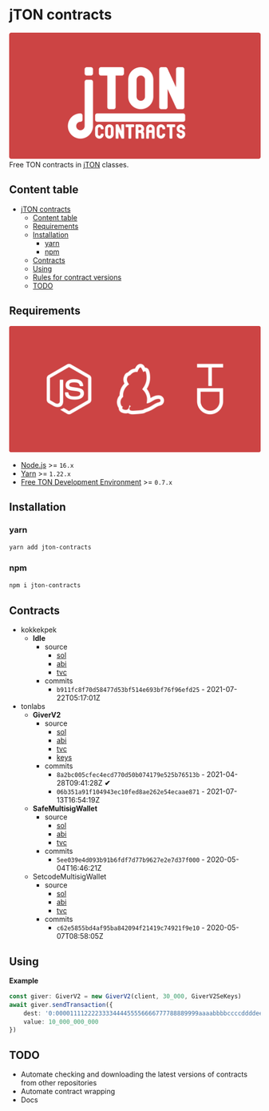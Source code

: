 # jTON contracts
![cover](docs/images/cover.svg)
Free TON contracts in [jTON](https://www.npmjs.com/package/jton) classes.

## Content table
* [jTON contracts](#jton-contracts)
  * [Content table](#content-table)
  * [Requirements](#requirements)
  * [Installation](#installation)
    * [yarn](#yarn)
    * [npm](#npm)
  * [Contracts](#contracts)
  * [Using](#using)
  * [Rules for contract versions](#rules-for-contract-versions)
  * [TODO](#todo)

## Requirements
![requirements](docs/images/requirements.svg)
* [Node.js](https://nodejs.org) >= `16.x`
* [Yarn](https://classic.yarnpkg.com) >= `1.22.x`
* [Free TON Development Environment](https://github.com/tonlabs/tondev) >= `0.7.x`

## Installation
### yarn
```sh
yarn add jton-contracts
```

### npm
```sh
npm i jton-contracts
```

## Contracts
* kokkekpek
  * **Idle**
    * source
      * [sol](https://github.com/kokkekpek/jton-contracts/blob/master/src/kokkekpek/Idle/source/Idle.sol)
      * [abi](https://github.com/kokkekpek/jton-contracts/blob/master/src/kokkekpek/Idle/source/Idle.abi.json)
      * [tvc](https://github.com/kokkekpek/jton-contracts/blob/master/src/kokkekpek/Idle/source/Idle.tvc)
    * commits
      * `b911fc8f70d58477d53bf514e693bf76f96efd25` - 2021-07-22T05:17:01Z
* tonlabs
  * **GiverV2**
    * source
      * [sol](https://github.com/tonlabs/tonos-se/blob/master/contracts/giver_v2/GiverV2.sol)
      * [abi](https://github.com/tonlabs/tonos-se/blob/master/contracts/giver_v2/GiverV2.abi.json)
      * [tvc](https://github.com/tonlabs/tonos-se/blob/master/contracts/giver_v2/GiverV2.tvc)
      * [keys](https://github.com/tonlabs/tonos-se/blob/master/contracts/giver_v2/GiverV2.keys.json)
    * commits
      * `8a2bc005cfec4ecd770d50b074179e525b76513b` - 2021-04-28T09:41:28Z **✔**
      * `06b351a91f104943ec10fed8ae262e54ecaae871` - 2021-07-13T16:54:19Z
  * **SafeMultisigWallet**
    * source
      * [sol](https://github.com/tonlabs/ton-labs-contracts/blob/master/solidity/safemultisig/SafeMultisigWallet.sol)
      * [abi](https://github.com/tonlabs/ton-labs-contracts/blob/master/solidity/safemultisig/SafeMultisigWallet.abi.json)
      * [tvc](https://github.com/tonlabs/ton-labs-contracts/blob/master/solidity/safemultisig/SafeMultisigWallet.tvc)
    * commits
      * `5ee039e4d093b91b6fdf7d77b9627e2e7d37f000` - 2020-05-04T16:46:21Z
  * SetcodeMultisigWallet
    * source
      * [sol](https://github.com/tonlabs/ton-labs-contracts/blob/master/solidity/setcodemultisig/SetcodeMultisigWallet.sol)
      * [abi](https://github.com/tonlabs/ton-labs-contracts/blob/master/solidity/setcodemultisig/SetcodeMultisigWallet.abi.json)
      * [tvc](https://github.com/tonlabs/ton-labs-contracts/blob/master/solidity/setcodemultisig/SetcodeMultisigWallet.tvc)
    * commits
      * `c62e5855bd4af95ba842094f21419c74921f9e10` - 2020-05-07T08:58:05Z

## Using
**Example**
```ts
const giver: GiverV2 = new GiverV2(client, 30_000, GiverV2SeKeys)
await giver.sendTransaction({
    dest: '0:0000111122223333444455556666777788889999aaaabbbbccccddddeeeeffff',
    value: 10_000_000_000
})
```

## TODO
* Automate checking and downloading the latest versions of contracts from other repositories
* Automate contract wrapping
* Docs